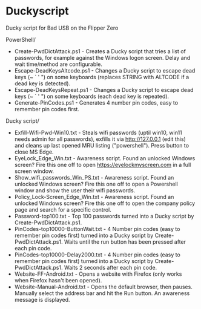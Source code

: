 # Duckyscript
Ducky script for Bad USB on the Flipper Zero

PowerShell/

* Create-PwdDictAttack.ps1 - Creates a Ducky script that tries a list of passwords, for example against the Windows logon screen. Delay and wait time/method are configurable.
* Escape-DeadKeysAltcode.ps1 - Changes a Ducky script to escape dead keys (~ ` ' ") on some keyboards (replaces STRING with ALTCODE if a dead key is detected).
* Escape-DeadKeysRepeat.ps1 - Changes a Ducky script to escape dead keys (~ ` ' ") on some keyboards (each dead key is repeated).
* Generate-PinCodes.ps1 - Generates 4 number pin codes, easy to remember pin codes first.

Ducky script/

* Exfill-Wifi-Pwd-Win10.txt - Steals wifi passwords (uptil win10, win11 needs admin for all passwords), exfills it via http://127.0.0.1 (edit this) and cleans up last opened MRU listing ("powershell"). Press button to close MS Edge.
* EyeLock_Edge_Win.txt - Awareness script. Found an unlocked Windows screen? Fire this one off to open https://eyelockmyscreen.com in a full screen window.
* Show_wifi_passwords_Win_PS.txt - Awareness script. Found an unlocked Windows screen? Fire this one off to open a Powershell window and show the user their wifi passwords.
* Policy_Lock-Screen_Edge_Win.txt - Awareness script. Found an unlocked Windows screen? Fire this one off to open the company policy page and search for a specific control.
* Password-top100.txt - Top 100 passwords turned into a Ducky script by Create-PwdDictAttack.ps1.
* PinCodes-top10000-ButtonWait.txt - 4 Number pin codes (easy to remember pin codes first) turned into a Ducky script by Create-PwdDictAttack.ps1. Waits until the run button has been pressed after each pin code.
* PinCodes-top10000-Delay2000.txt - 4 Number pin codes (easy to remember pin codes first) turned into a Ducky script by Create-PwdDictAttack.ps1. Waits 2 seconds after each pin code.
* Website-FF-Android.txt - Opens a website with Firefox (only works when Firefox hasn't been opened).
* Website-Manual-Android.txt - Opens the default browser, then pauses. Manually select the address bar and hit the Run button. An awareness message is displayed. 
